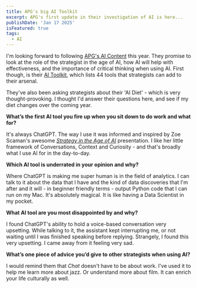 ```yaml
---
title: APG's big AI Toolkit
excerpt: APG's first update in their investigation of AI is here...
publishDate: 'Jan 17 2025'
isFeatured: true
tags:
  - AI
---
```


I'm looking forward to following [APG's AI Content](https://www.apg.org.uk/ai) this year. They promise to look at the role of the strategist in the age of AI, how AI will help with effectiveness, and the importance of critical thinking when using AI. First though, is their [AI Toolkit](https://www.apg.org.uk/ai-toolkit), which lists 44 tools that strategists can add to their arsenal.

They've also been asking strategists about their 'AI Diet' - which is very thought-provoking. I thought I'd answer their questions here, and see if my diet changes over the coming year.

**What’s the first AI tool you fire up when you sit down to do work and what for?**

It's always ChatGPT. The way I use it was informed and inspired by Zoe Scaman's awesome _[Strategy in the Age of AI](https://www.canva.com/design/DAF_JFMQSX0/a_RRBMuSZ3Z9w-sKGgZe9g/view?utm_content=DAF_JFMQSX0&utm_campaign=designshare&utm_medium=link&utm_source=viewer)_ presentation. I like her little framework of Conversations, Context and Curiosity - and that's broadly what I use AI for in the day-to-day.

**Which AI tool is underrated in your opinion and why?**

Where ChatGPT is making me super human is in the field of analytics. I can talk to it about the data that I have and the kind of data discoveries that I'm after and it will - in beginner friendly terms - output Python code that I can run on my Mac. It's absolutely magical. It is like having a Data Scientist in my pocket.

**What AI tool are you most disappointed by and why?**

I found ChatGPT's ability to hold a voice-based conversation very upsetting. While talking to it, the assistant kept interrupting me, or not waiting until I was finished speaking before replying. Strangely, I found this very upsetting. I came away from it feeling very sad.

**What’s one piece of advice you’d give to other strategists when using AI?**

I would remind them that _Chat_ doesn't have to be about work. I've used it to help me learn more about jazz. Or understand more about film. It can enrich your life culturally as well.
